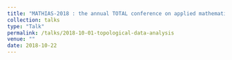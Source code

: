 ```yaml
---
title: "MATHIAS-2018 : the annual TOTAL conference on applied mathematics, scientific computing, data science and Artificial Intelligence"
collection: talks
type: "Talk"
permalink: /talks/2018-10-01-topological-data-analysis
venue: ""
date: 2018-10-22
---
```

